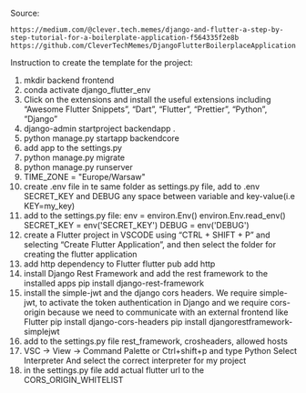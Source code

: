 Source: 

    https://medium.com/@clever.tech.memes/django-and-flutter-a-step-by-step-tutorial-for-a-boilerplate-application-f564335f2e8b
    https://github.com/CleverTechMemes/DjangoFlutterBoilerplaceApplication

Instruction to create the template for the project:

1. mkdir backend frontend
2. conda activate django_flutter_env
3. Click on the extensions and install the useful extensions including “Awesome Flutter Snippets”, “Dart”, “Flutter”, “Prettier”, “Python”, “Django”
4. django-admin startproject backendapp .
5. python manage.py startapp backendcore
6. add app to the settings.py
7. python manage.py migrate
8. python manage.py runserver
9. TIME_ZONE = "Europe/Warsaw"
10. create .env file in te same folder as settings.py file, add to .env SECRET_KEY and DEBUG any space between variable and key-value(i.e KEY=my_key)
11. add to the settings.py file:
    env = environ.Env()
    environ.Env.read_env()
    SECRET_KEY = env('SECRET_KEY')
    DEBUG = env('DEBUG')
12. create a Flutter project in VSCODE using “CTRL + SHIFT + P” and selecting “Create Flutter Application”, and then select the folder for creating the flutter application
13. add http dependency to Flutter
    flutter pub add http
14. install Django Rest Framework and add the rest framework to the installed apps
    pip install django-rest-framework
15. install the simple-jwt and the django cors headers. We require simple-jwt, to activate the token authentication in Django and we require cors-origin because we need to communicate with an external frontend like Flutter
    pip install django-cors-headers
    pip install djangorestframework-simplejwt
16. add to the settings.py file rest_framework, crosheaders, allowed hosts
17. VSC -> View -> Command Palette or Ctrl+shift+p and type Python Select Interpreter And select the correct interpreter for my project
18. in the settings.py file add actual flutter url to the CORS_ORIGIN_WHITELIST